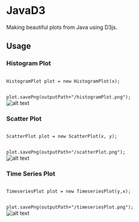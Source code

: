 # JavaD3
Making beautiful plots from Java using D3js.

## Usage

### Histogram Plot
<code>
HistogramPlot plot = new HistogramPlot(x);

plot.savePng(outputPath+"/histogramPlot.png");
</code>
<br>
![alt text](https://github.com/flohannes/JavaD3/blob/master/src/main/java/fschmidt/javad3/example/plots/histogramPlot.png)

### Scatter Plot
<code>
ScatterPlot plot = new ScatterPlot(x, y);

plot.savePng(outputPath+"/scatterPlot.png");
</code>
<br>
![alt text](https://github.com/flohannes/JavaD3/blob/master/src/main/java/fschmidt/javad3/example/plots/scatterPlot.png)


### Time Series Plot
<code>
TimeseriesPlot plot = new TimeseriesPlot(y,x);

plot.savePng(outputPath+"/timeseriesPlot.png");
</code>
<br>
![alt text](https://github.com/flohannes/JavaD3/blob/master/src/main/java/fschmidt/javad3/example/plots/timeseriesPlot.png)

